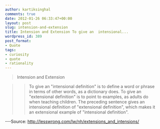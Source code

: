 ```yaml
---
author: kartiksinghal
comments: true
date: 2012-01-26 06:33:47+00:00
layout: post
slug: intension-and-extension
title: Intension and Extension To give an  intensional...
wordpress_id: 389
post_format:
- Quote
tags:
- curiosity
- quote
- rationality
---
```


> Intension and Extension

>> To give an "intensional definition" is to define a word or phrase in terms of other words, as a dictionary does. To give an "extensional definition" is to point to examples, as adults do when teaching children. The preceding sentence gives an intensional definition of "extensional definition", which makes it an extensional example of "intensional definition".

---Source: http://lesswrong.com/lw/nh/extensions_and_intensions/
